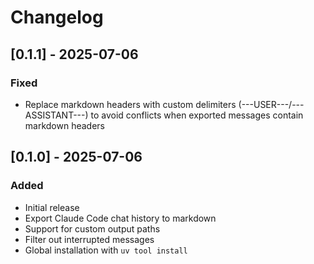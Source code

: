 # Changelog

## [0.1.1] - 2025-07-06

### Fixed
- Replace markdown headers with custom delimiters (---USER---/---ASSISTANT---) to avoid conflicts when exported messages contain markdown headers

## [0.1.0] - 2025-07-06

### Added
- Initial release
- Export Claude Code chat history to markdown
- Support for custom output paths
- Filter out interrupted messages
- Global installation with `uv tool install`
